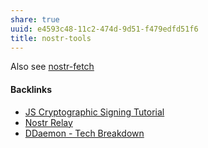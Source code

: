 ```yaml
---
share: true
uuid: e4593c48-11c2-474d-9d51-f479edfd51f6
title: nostr-tools
---
```

Also see [nostr-fetch](../6ea299a3-d2de-40cd-a8d5-89c999e4ba94)

#### Backlinks

* [JS Cryptographic Signing Tutorial](/be82e67e-13f4-4c86-b3ec-b32852c54e2b)
* [Nostr Relay](/435bf774-37a9-4ec0-be89-905d469b7919)
* [DDaemon - Tech Breakdown](/457c6a22-361f-4b4b-9867-809c7c6d0316)